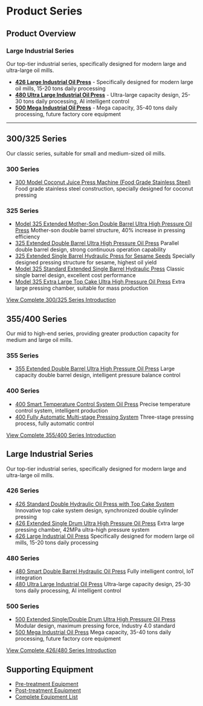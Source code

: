 # Product Series

## Product Overview

### Large Industrial Series
Our top-tier industrial series, specifically designed for modern large and ultra-large oil mills.

- [**426 Large Industrial Oil Press**](/en/products/426-large) - Specifically designed for modern large oil mills, 15-20 tons daily processing
- [**480 Ultra Large Industrial Oil Press**](/en/products/480-ultra) - Ultra-large capacity design, 25-30 tons daily processing, AI intelligent control  
- [**500 Mega Industrial Oil Press**](/en/products/500-mega) - Mega capacity, 35-40 tons daily processing, future factory core equipment

---

## 300/325 Series
Our classic series, suitable for small and medium-sized oil mills.

### 300 Series
- [300 Model Coconut Juice Press Machine (Food Grade Stainless Steel)](/en/products/300-coconut)
  Food grade stainless steel construction, specially designed for coconut pressing

### 325 Series
- [Model 325 Extended Mother-Son Double Barrel Ultra High Pressure Oil Press](/en/products/325-double-barrel)
  Mother-son double barrel structure, 40% increase in pressing efficiency
- [325 Extended Double Barrel Ultra High Pressure Oil Press](/en/products/325-extended-double)
  Parallel double barrel design, strong continuous operation capability
- [325 Extended Single Barrel Hydraulic Press for Sesame Seeds](/en/products/325-sesame)
  Specially designed pressing structure for sesame, highest oil yield
- [Model 325 Standard Extended Single Barrel Hydraulic Press](/en/products/325-standard)
  Classic single barrel design, excellent cost performance
- [Model 325 Extra Large Top Cake Ultra High Pressure Oil Press](/en/products/325-large-cake)
  Extra large pressing chamber, suitable for mass production

[View Complete 300/325 Series Introduction](/en/products/300-325)

## 355/400 Series
Our mid to high-end series, providing greater production capacity for medium and large oil mills.

### 355 Series
- [355 Extended Double Barrel Ultra High Pressure Oil Press](/en/products/355-double)
  Large capacity double barrel design, intelligent pressure balance control

### 400 Series
- [400 Smart Temperature Control System Oil Press](/en/products/400-smart)
  Precise temperature control system, intelligent production
- [400 Fully Automatic Multi-stage Pressing System](/en/products/400-auto)
  Three-stage pressing process, fully automatic control

[View Complete 355/400 Series Introduction](/en/products/355-400)

## Large Industrial Series
Our top-tier industrial series, specifically designed for modern large and ultra-large oil mills.

### 426 Series
- [426 Standard Double Hydraulic Oil Press with Top Cake System](/en/products/426-standard)
  Innovative top cake system design, synchronized double cylinder pressing
- [426 Extended Single Drum Ultra High Pressure Oil Press](/en/products/426-single)
  Extra large pressing chamber, 42MPa ultra-high pressure system
- [426 Large Industrial Oil Press](/en/products/426-large)
  Specifically designed for modern large oil mills, 15-20 tons daily processing

### 480 Series
- [480 Smart Double Barrel Hydraulic Oil Press](/en/products/480-smart)
  Fully intelligent control, IoT integration
- [480 Ultra Large Industrial Oil Press](/en/products/480-ultra)
  Ultra-large capacity design, 25-30 tons daily processing, AI intelligent control

### 500 Series
- [500 Extended Single/Double Drum Ultra High Pressure Oil Press](/en/products/500-extended)
  Modular design, maximum pressing force, Industry 4.0 standard
- [500 Mega Industrial Oil Press](/en/products/500-mega)
  Mega capacity, 35-40 tons daily processing, future factory core equipment

[View Complete 426/480 Series Introduction](/en/products/426-480)

## Supporting Equipment
- [Pre-treatment Equipment](/en/products/pre-treatment)
- [Post-treatment Equipment](/en/products/post-treatment)
- [Complete Equipment List](/en/products/supporting)
